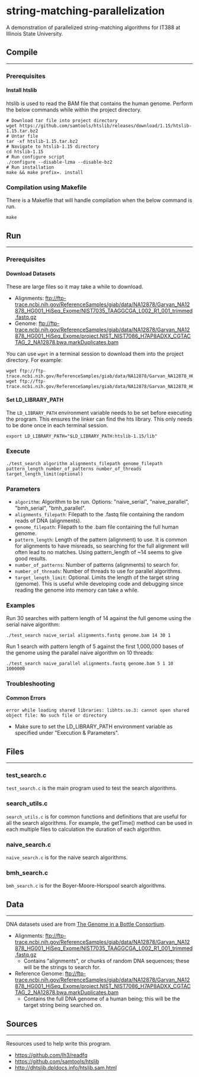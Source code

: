 # string-matching-parallelization
A demonstration of parallelized string-matching algorithms for IT388 at Illinois State University. 

## Compile
___

### Prerequisites

#### Install htslib
htslib is used to read the BAM file that contains the human genome. Perform the below commands while within the project directory. 
```shell
# Download tar file into project directory
wget https://github.com/samtools/htslib/releases/download/1.15/htslib-1.15.tar.bz2
# Untar file
tar -xf htslib-1.15.tar.bz2
# Navigate to htslib-1.15 directory
cd htslib-1.15
# Run configure script
./configure --disable-lzma --disable-bz2
# Run installation
make && make prefix=. install
```

### Compilation using Makefile
There is a Makefile that will handle compilation when the below command is run.

```shell
make
```

## Run
___
### Prerequisites

#### Download Datasets 
These are large files so it may take a while to download.
* Alignments: ftp://ftp-trace.ncbi.nih.gov/ReferenceSamples/giab/data/NA12878/Garvan_NA12878_HG001_HiSeq_Exome/NIST7035_TAAGGCGA_L002_R1_001_trimmed.fastq.gz
* Genome: ftp://ftp-trace.ncbi.nih.gov/ReferenceSamples/giab/data/NA12878/Garvan_NA12878_HG001_HiSeq_Exome/project.NIST_NIST7086_H7AP8ADXX_CGTACTAG_2_NA12878.bwa.markDuplicates.bam

You can use `wget` in a terminal session to download them into the project directory. For example:
```shell
wget ftp://ftp-trace.ncbi.nih.gov/ReferenceSamples/giab/data/NA12878/Garvan_NA12878_HG001_HiSeq_Exome/NIST7035_TAAGGCGA_L002_R1_001_trimmed.fastq.gz
wget ftp://ftp-trace.ncbi.nih.gov/ReferenceSamples/giab/data/NA12878/Garvan_NA12878_HG001_HiSeq_Exome/project.NIST_NIST7086_H7AP8ADXX_CGTACTAG_2_NA12878.bwa.markDuplicates.bam
```

#### Set LD_LIBRARY_PATH
The `LD_LIBRARY_PATH` environment variable needs to be set before executing the program. This ensures the linker can find the hts library. This only needs to be done once in each terminal session. 
```shell
export LD_LIBRARY_PATH="$LD_LIBRARY_PATH:htslib-1.15/lib"
```

### Execute
```shell
./test_search algorithm alignments_filepath genome_filepath pattern_length number_of_patterns number_of_threads target_length_limit(optional)
```

### Parameters
* `algorithm`: Algorithm to be run. Options: "naive_serial", "naive_parallel", "bmh_serial", "bmh_parallel".
* `alignments_filepath`: Filepath to the .fastq file containing the random reads of DNA (alignments).
* `genome_filepath`: Filepath to the .bam file containing the full human genome.
* `pattern_length`: Length of the pattern (alignment) to use. It is common for alignments to have misreads, so searching for the full alignment will often lead to no matches. Using pattern_length of ~14 seems to give good results.
* `number_of_patterns`: Number of patterns (alignments) to search for.
* `number_of_threads`: Number of threads to use for parallel algorithms.
* `target_length_limit`: Optional. Limits the length of the target string (genome). This is useful while developing code and debugging since reading the genome into memory can take a while.

### Examples

Run 30 searches with pattern length of 14 against the full genome using the serial naive algorithm:
```shell
./test_search naive_serial alignments.fastq genome.bam 14 30 1
```

Run 1 search with pattern length of 5 against the first 1,000,000 bases of the genome using the parallel naive algorithm on 10 threads: 
```shell
./test_search naive_parallel alignments.fastq genome.bam 5 1 10 1000000
```

### Troubleshooting

#### Common Errors
`error while loading shared libraries: libhts.so.3: cannot open shared object file: No such file or directory`
* Make sure to set the LD_LIBRARY_PATH environment variable as specified under "Execution & Parameters".

## Files
___

### test_search.c 

`test_search.c` is the main program used to test the search algorithms.

### search_utils.c

`search_utils.c` is for common functions and definitions that are useful for all the search algorithms. For example, the getTime() method can be used in each multiple files to calculation the duration of each algorithm.

### naive_search.c

`naive_search.c` is for the naive search algorithms.

### bmh_search.c

`bmh_search.c` is for the Boyer-Moore-Horspool search algorithms.

## Data 
___
DNA datasets used are from [The Genome in a Bottle Consortium](https://jimb.stanford.edu/giab).

* Alignments: ftp://ftp-trace.ncbi.nih.gov/ReferenceSamples/giab/data/NA12878/Garvan_NA12878_HG001_HiSeq_Exome/NIST7035_TAAGGCGA_L002_R1_001_trimmed.fastq.gz
  * Contains "alignments", or chunks of random DNA sequences; these will be the strings to search for. 
* Reference Genome: ftp://ftp-trace.ncbi.nih.gov/ReferenceSamples/giab/data/NA12878/Garvan_NA12878_HG001_HiSeq_Exome/project.NIST_NIST7086_H7AP8ADXX_CGTACTAG_2_NA12878.bwa.markDuplicates.bam
  * Contains the full DNA genome of a human being; this will be the target string being searched on.

## Sources
___
Resources used to help write this program.

* https://github.com/lh3/readfq
* https://github.com/samtools/htslib
* http://dhtslib.dpldocs.info/htslib.sam.html